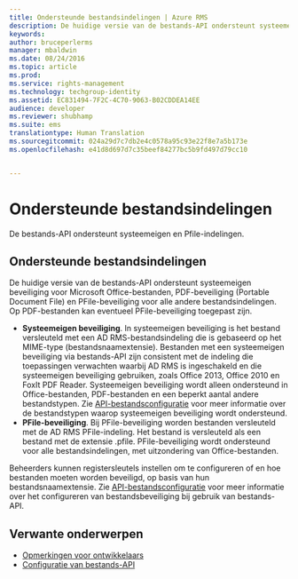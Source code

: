 ```yaml
---
title: Ondersteunde bestandsindelingen | Azure RMS
description: De huidige versie van de bestands-API ondersteunt systeemeigen beveiliging voor MS Office-bestanden, PDF- en PFile-beveiliging voor alle andere bestandsindelingen.
keywords: 
author: bruceperlerms
manager: mbaldwin
ms.date: 08/24/2016
ms.topic: article
ms.prod: 
ms.service: rights-management
ms.technology: techgroup-identity
ms.assetid: EC831494-7F2C-4C70-9063-B02CDDEA14EE
audience: developer
ms.reviewer: shubhamp
ms.suite: ems
translationtype: Human Translation
ms.sourcegitcommit: 024a29d7c7db2e4c0578a95c93e22f8e7a5b173e
ms.openlocfilehash: e41d8d697d7c35beef84277bc5b9fd497d79cc10


---
```


# Ondersteunde bestandsindelingen

De bestands-API ondersteunt systeemeigen en Pfile-indelingen.

## Ondersteunde bestandsindelingen

De huidige versie van de bestands-API ondersteunt systeemeigen beveiliging voor Microsoft Office-bestanden, PDF-beveiliging (Portable Document File) en PFile-beveiliging voor alle andere bestandsindelingen. Op PDF-bestanden kan eventueel PFile-beveiliging toegepast zijn.

-   **Systeemeigen beveiliging**. In systeemeigen beveiliging is het bestand versleuteld met een AD RMS-bestandsindeling die is gebaseerd op het MIME-type (bestandsnaamextensie). Bestanden met een systeemeigen beveiliging via bestands-API zijn consistent met de indeling die toepassingen verwachten waarbij AD RMS is ingeschakeld en die systeemeigen beveiliging gebruiken, zoals Office 2013, Office 2010 en FoxIt PDF Reader. Systeemeigen beveiliging wordt alleen ondersteund in Office-bestanden, PDF-bestanden en een beperkt aantal andere bestandstypen. Zie [API-bestandsconfiguratie](file-api-configuration.md) voor meer informatie over de bestandstypen waarop systeemeigen beveiliging wordt ondersteund.
-   **PFile-beveiliging**. Bij PFile-beveiliging worden bestanden versleuteld met de AD RMS PFile-indeling. Het bestand is versleuteld als een bestand met de extensie .pfile. PFile-beveiliging wordt ondersteund voor alle bestandsindelingen, met uitzondering van Office-bestanden.

Beheerders kunnen registersleutels instellen om te configureren of en hoe bestanden moeten worden beveiligd, op basis van hun bestandsnaamextensie. Zie [API-bestandsconfiguratie](file-api-configuration.md) voor meer informatie over het configureren van bestandsbeveiliging bij gebruik van bestands-API.

## Verwante onderwerpen

* [Opmerkingen voor ontwikkelaars](developer-notes.md)
* [Configuratie van bestands-API](file-api-configuration.md)
 

 



<!--HONumber=Aug16_HO4-->


